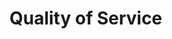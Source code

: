 # Quality of Service

<!-- @TODO VFS-7218 missing chapter -->

<!-- TODO VFS-6815
    * QoS chapter should be divided into 2 separate chapters: for admins and users.
      Chapter for admins should have links to the users' chapter.
    * After dividing the chapter, update link in storages.md#qos-parameters to point to
     the QoS parameters in the admin chapter.
-->